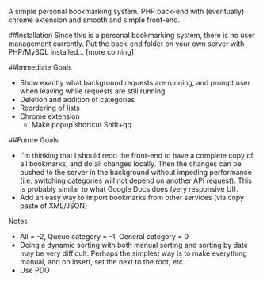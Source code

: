 A simple personal bookmarking system. PHP back-end with (eventually) chrome extension and smooth and simple front-end.

##Installation
Since this is a personal bookmarking system, there is no user management currently. Put the back-end folder on your own server with PHP/MySQL installed... [more coming]

##Immediate Goals
- Show exactly what background requests are running, and prompt user when leaving while requests are still running
- Deletion and addition of categories
- Reordering of lists
- Chrome extension
	+ Make popup shortcut Shift+qq

##Future Goals
- I'm thinking that I should redo the front-end to have a complete copy of all bookmarks, and do all changes locally. Then the changes can be pushed to the server in the background without impeding performance (i.e. switching categories will not depend on another API request). This is probably similar to what Google Docs does (very responsive UI).
- Add an easy way to import bookmarks from other services (via copy paste of XML/JSON)

Notes
- All = -2, Queue category = -1, General category = 0
- Doing a dynamic sorting with both manual sorting and sorting by date may be very difficult. Perhaps the simplest way is to make everything manual, and on insert, set the next to the root, etc.
- Use PDO